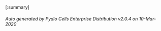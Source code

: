 






[:summary]

###### Auto generated by Pydio Cells Enterprise Distribution v2.0.4 on 10-Mar-2020

